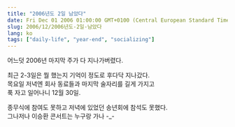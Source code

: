 ```yaml
---
title: "2006년도 2일 남았다"
date: Fri Dec 01 2006 01:00:00 GMT+0100 (Central European Standard Time)
slug: 2006/12/2006년도-2일-남았다
lang: ko
tags: ["daily-life", "year-end", "socializing"]
---
```


어느덧 2006년 마지막 주가 다 지나가버렸다.

최근 2-3일은 뭘 했는지 기억이 정도로 후다닥 지나갔다.  
목요일 저녁엔 회사 동료들과 마지막 술자리를 길게 가지고   
푹 자고 일어나니 12월 30일.

종무식에 참여도 못하고 저녁에 있었던 송년회에 참석도 못했다.  
그나저나 이승환 콘서트는 누구랑 가나 -_-
